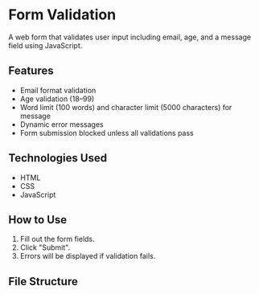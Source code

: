 # Form Validation

A web form that validates user input including email, age, and a message field using JavaScript.

## Features

- Email format validation
- Age validation (18–99)
- Word limit (100 words) and character limit (5000 characters) for message
- Dynamic error messages
- Form submission blocked unless all validations pass

## Technologies Used

- HTML
- CSS
- JavaScript

## How to Use

1. Fill out the form fields.
2. Click "Submit".
3. Errors will be displayed if validation fails.

## File Structure

